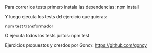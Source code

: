 Para correr los tests primero instala las dependencias:
npm install

Y luego ejecuta los tests del ejercicio que quieras:

npm test transformador

O ejecuta todos los tests juntos:
npm test

Ejercicios propuestos y creados por Goncy:
https://github.com/goncy
